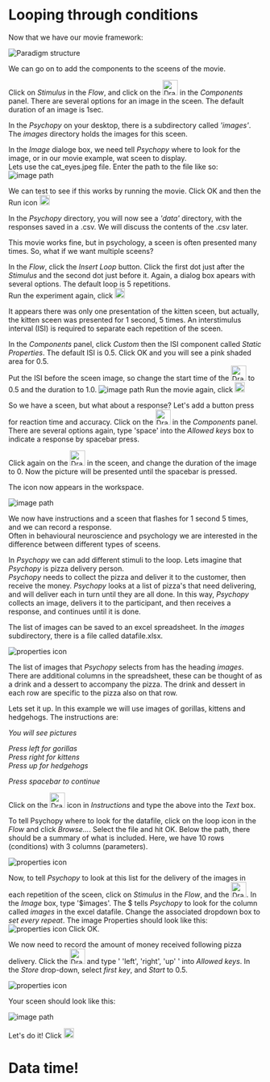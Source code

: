 # Looping through conditions

Now that we have our movie framework:

![Paradigm structure](./gui_shots/Flow.png)

We can go on to add the components to the sceens of the movie.

Click on *Stimulus* in the *Flow*, and click on the <img src="./gui_shots/image.png" alt="Drawing" style="width: 30px;"/> in the *Components* panel. 
There are several options for an image in the sceen. The default duration of an image is 1sec.

In the *Psychopy* on your desktop, there is a subdirectory called *'images'*. The *images* directory holds the images for this sceen.

In the *Image* dialoge box, we need tell *Psychopy* where to look for the image, or in our movie example, wat sceen to display.  
Lets use the cat_eyes.jpeg file. Enter the path to the file like so:  
![image path](./gui_shots/image_path1.png)

We can test to see if this works by running the movie. Click OK and then the Run icon <img src="./gui_shots/run.png" alt="Drawing" style="width: 20px;"/>

In the *Psychopy* directory, you will now see a *'data'* directory, with the responses saved in a .csv. We will discuss the contents of the .csv later.

This movie works fine, but in psychology, a sceen is often presented many times. So, what if we want multiple sceens?

In the *Flow*, click the *Insert Loop* button.
Click the first dot just after the *Stimulus* and the second dot just before it. Again, a dialog box apears with several options. The default loop is 5 repetitions.  
Run the experiment again, click <img src="./gui_shots/run.png" alt="Drawing" style="width: 20px;"/>

It appears there was only one presentation of the kitten sceen, but actually, the kitten sceen was presented for 1 second, 5 times. An interstimulus interval (ISI) is required to separate each repetition of the sceen.

In the *Components* panel, click *Custom* then the ISI component called *Static Properties*. The default ISI is 0.5. Click OK and you will see a pink shaded area for 0.5.  
Put the ISI before the sceen image, so change the start time of the <img src="./gui_shots/image.png" alt="Drawing" style="width: 30px;"/> to 0.5 and the duration to 1.0. 
![image path](./gui_shots/ISI.png)
Run the movie again, click <img src="./gui_shots/run.png" alt="Drawing" style="width: 20px;"/>

So we have a sceen, but what about a response? Let's add a button press for reaction time and accuracy.
Click on the <img src="./gui_shots/keyboard.png" alt="Drawing" style="width: 30px;"/> in the *Components* panel. There are several options again, type 'space' into the *Allowed keys* box to indicate a response by spacebar press.

Click again on the <img src="./gui_shots/image.png" alt="Drawing" style="width: 30px;"/> in the sceen, and change the duration of the image to 0. Now the picture will be presented until the spacebar is pressed. 

The icon now appears in the workspace.

![image path](./gui_shots/stim_complete.png)

We now have instructions and a sceen that flashes for 1 second 5 times, and we can record a response.  
Often in behavioural neuroscience and psychology we are interested in the difference between different types of sceens.

In *Psychopy* we can add different stimuli to the loop. Lets imagine that *Psychopy* is pizza delivery person.  
*Psychopy* needs to collect the pizza and deliver it to the customer, then receive the money. *Psychopy* looks at a list of pizza's that need delivering, and will deliver each in turn until they are all done. In this way, *Psychopy* collects an image, delivers it to the participant, and then receives a response, and continues until it is done.

The list of images can be saved to an excel spreadsheet. In the *images* subdirectory, there is a file called datafile.xlsx.

![properties icon](./gui_shots/spreadsheet.png)

The list of images that *Psychopy* selects from has the heading *images*.  
There are additional columns in the spreadsheet, these can be thought of as a drink and a dessert to accompany the pizza. The drink and dessert in each row are specific to the pizza also on that row.

Lets set it up. In this example we will use images of gorillas, kittens and hedgehogs. The instructions are:

*You will see pictures*

*Press left for gorillas*  
*Press right for kittens*  
*Press up for hedgehogs*

*Press spacebar to continue*

Click on the <img src="./gui_shots/text.png" alt="Drawing" style="width: 30px;"/> icon in *Instructions* and type the above into the *Text* box.


To tell Psychopy where to look for the datafile, click on the loop icon in the *Flow* and click *Browse...*. Select the file and hit OK. Below the path, there should be a summary of what is included. Here, we have 10 rows (conditions) with 3 columns (parameters).

![properties icon](./gui_shots/loop_prop.png)

Now, to tell *Psychopy* to look at this list for the delivery of the images in each repetition of the sceen, click on *Stimulus* in the *Flow*, and the <img src="./gui_shots/image.png" alt="Drawing" style="width: 30px;"/>. In the *Image* box, type '$images'. The $ tells *Psychopy* to look for the column called *images* in the excel datafile. Change the associated dropdown box to *set every repeat*. The image Properties should look like this:  
![properties icon](./gui_shots/image_prop.png)
Click OK.

We now need to record the amount of money received following pizza delivery. Click the <img src="./gui_shots/keyboard.png" alt="Drawing" style="width: 30px;"/> and type ' 'left', 'right', 'up' ' into *Allowed keys*. In the *Store* drop-down, select *first key*, and *Start* to 0.5.

![properties icon](./gui_shots/keyboard_prop.png)

Your sceen should look like this:

![image path](./gui_shots/stim_complete.png)

Let's do it! Click <img src="./gui_shots/run.png" alt="Drawing" style="width: 20px;"/>

# Data time!

